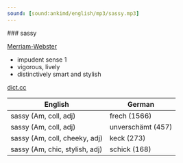 ```yaml
---
sound: [sound:ankimd/english/mp3/sassy.mp3]
---
```


\### sassy

[Merriam-Webster](https://www.merriam-webster.com/dictionary/sassy)

- impudent sense 1
- vigorous, lively
- distinctively smart and stylish

[dict.cc](https://www.dict.cc/sassy)

| English        | German       |
| -------------- | ------------ |
| sassy (Am, coll, adj) | frech (1566) |
| sassy (Am, coll, adj) | unverschämt (457) |
| sassy (Am, coll, cheeky, adj) | keck (273) |
| sassy (Am, chic, stylish, adj) | schick (168) |
